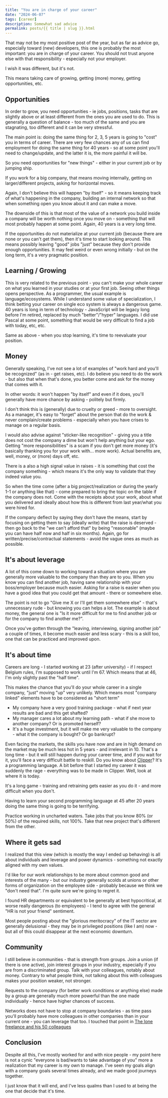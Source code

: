 ```yaml
---
title: "You are in charge of your career"
date: "2024-06-07"
tags: [career]
description: Somewhat sad advice
permalink: posts/{{ title | slug }}.html
---
```


That may not be my most positive post of the year, but as far as advice go, especially toward (new) developers, this one is probably the most important: you are in charge of your career. You should not trust anyone else with that responsibility - especially not your employer.

I wish it was different, but it's not.

This means taking care of growing, getting (more) money, getting opportunities, etc.

## Opportunities

In order to grow, you need opportunities - ie jobs, positions, tasks that are slightly above or at least different from the ones you are used to do. This is generally a question of balance - too much of the same and you are stagnating, too different and it can be very stressful.

The main point is: doing the same thing for 2, 3, 5 years is going to "cost" you in terms of career. There are very few chances any of us can find employment for doing the same thing for 40 years - so at some point you'll need to change/update, and the latter it is, the more painful it will be.

So you need opportunities for "new things" - either in your current job or by jumping ship.

If you work for a big company, that means moving internally, getting on larger/different projects, asking for horizontal moves.

Again, I don't believe this will happen "by itself" - so it means keeping track of what's happening in the company, building an internal network so that when something open you know about it and can make a move.

The downside of this is that most of the value of a network you build inside a company will be worth nothing once you move on - something that will most probably happen at some point. Again, 40 years is a very long time.

If the opportunities do not materialize at your current job (because there are none or you can't get them), then it's time to start looking around. This means possibly leaving "good" jobs "just" because they don't provide enough opportunities. It may feel weird or even wrong initially - but on the long term, it's a very pragmatic position.

## Learning / Growing

This is very related to the previous point - you can't make your whole career on what you learned in your studies or at your first job. Seeing other things opens perspective. As a programmer, the usual example is language/ecosystems. While I understand some value of specialization, I think betting your career on single eco system is always a dangerous game. 40 years is long in term of technology - JavaScript will be legacy long before I'm retired, replaced by much "better"/"hyper" languages. I did use Pascal at some point, something that would be very difficult to find a job with today, etc, etc.

Same as above - when you stop learning, it's time to reevaluate your position.

## Money

Generally speaking, I've not see a lot of examples of "work hard and you'll be recognized" (as in - get raises, etc). I do believe you need to do the work - but also that when that's done, you better come and ask for the money that comes with it.

In other words: it won't happen "by itself" and even if it does, you'll generally have more chance by asking - politely but firmly.

I don't think this is (generally) due to cruelty or greed - more to oversight. As a manager, it's easy to "forget" about the person that do the work & never complain/create problems - especially when you have crises to manage on a regular basis.

I would also advise against "sticker-like recognition" - giving you a title does not cost the company a dime but won't help anything but your ego. Getting "more responsibilities" is a scam if you don't get more money (it's basically thanking you for your work with... more work). Actual benefits are, well, money, or (more) days off, etc.

There is a also a high signal value in raises - it is something that cost the company something - which means it's the only way to validate that they indeed value you.

So when the time come (after a big project/realization or during the yearly 1-1 or anything like that) - come prepared to bring the topic on the table if the company does not. Come with the receipts about your work, about what you delivered and ideally about how this is different from last year/what you were hired for.

If the company deflect by saying they don't have the means, start by focusing on getting them to say (ideally write) that the raise is deserved - then go back to the "we can't afford that" by being "reasonable" (maybe you can have half now and half in six months). Again, go for written/precise/contractual statements - avoid the vague ones as much as possible.

## It's about leverage

A lot of this come down to working toward a situation where you are generally more valuable to the company than they are to you. When you know you can find another job, having sane relationship with your boss/employer because much easier. Asking for a raise is easier when you have a good idea that you could get that amount - there or somewhere else.

The point is not to go "Give me X or I'll get them somewhere else" - that's unnecessary rude - but knowing you can helps a lot. The example is about money, the general one is "Is it more difficult for me to find another job or for the company to find another me?".

Once you've gotten through the "leaving, interviewing, signing another job" a couple of times, it become much easier and less scary - this is a skill too, one that can be practiced and improved upon.

## It's about time

Careers are long - I started working at 23 (after university) - if I respect Belgium rules, I'm supposed to work until I'm 67. Which means that at 46, I'm only slightly past the "half time".

This makes the chance that you'll do your whole career in a single company, "just" moving "up" very unlikely. Which means most "company linked" elements have to be considered as "short term"

- My company have a very good training package - what if next year results are bad and this get shafted?
- My manager cares a lot about my learning path - what if she move to another company? Or is promoted herself?
- It's a huge investment, but it will make me very valuable to the company - what it the company is bought? Or go bankrupt?

Even facing the markets, the skills you have now and are in high demand on the market may be much less hot in 5 years - and irrelevant in 10. That's a long time - but it will still happen during your career time, and if you wait for it, you'll face a very difficult battle to reskill. Do you know about [Clipper](<https://en.wikipedia.org/wiki/Clipper_(programming_language)>)? It's a programming language. A bit before that I started my career it was suddenly the rage - everything was to be made in Clipper. Well, look at where it is today.

It's a long game - training and retraining gets easier as you do it - and more difficult when you don't.

Having to learn your second programming language at 45 after 20 years doing the same thing is going to be terrifying.

Practice working in uncharted waters. Take jobs that you know 80% (or 50%) of the required skills, not 100%. Take that new project that's different from the other.

## Where it gets sad

I realized that this view (which is mostly the way I ended up behaving) is all about individuals and leverage and power dynamics - something not exactly aligned with my own values.

I'd like for our work relationships to be more about common good and interests of the many - but our industry generally scolds at unions or other forms of organization on the employee side - probably because we think we "don't need that". I'm quite sure we're going to regret it.

I found HR departments or equivalent to be generally at best hypocritical, at worse really dangerous (to employees) - I tend to agree with the general "HR is not your friend" sentiment.

Most people posting about the "glorious meritocracy" of the IT sector are generally delusional - they may be in privileged positions (like I am) now - but all of this could disappear at the next economic downturn.

## Community

I still believe in communities - that is strength from groups. Join a union (if there is one active), join interest groups in your industry, especially if you are from a discriminated group. Talk with your colleagues, notably about money. Contrary to what people think, not talking about this with colleagues makes your position weaker, not stronger.

Requests to the company (for better work conditions or anything else) made by a group are generally much more powerful than the one made individually - hence have higher chances of success.

Networks does not have to stop at company boundaries - as time pass you'll probably have more colleagues in other companies than in your current one - you can leverage that too. I touched that point in [The lone freelance and his 50 colleagues](https://www.joyouscoding.com/posts/the-lone-freelance-and-his-50-colleagues)

## Conclusion

Despite all this, I've mostly worked for and with nice people - my point here is not a cynic "everyone is bad/wants to take advantage of you" more a realization that my career is my own to manage. I've seen my goals align with a company goals several times already, and we made good journeys together.

I just know that it will end, and I've less qualms than I used to at being the one that decide that it's time.
